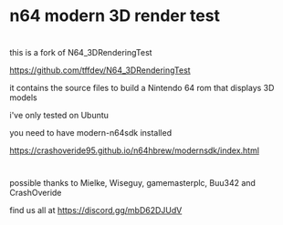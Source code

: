 # n64 modern 3D render test
#

this is a fork of N64_3DRenderingTest

https://github.com/tffdev/N64_3DRenderingTest

it contains the source files to build a Nintendo 64 rom that displays 3D models

i've only tested on Ubuntu 

you need to have modern-n64sdk installed 

https://crashoveride95.github.io/n64hbrew/modernsdk/index.html

#

possible thanks to Mielke, Wiseguy, gamemasterplc, Buu342 and CrashOveride

find us all at https://discord.gg/mbD62DJUdV
 
